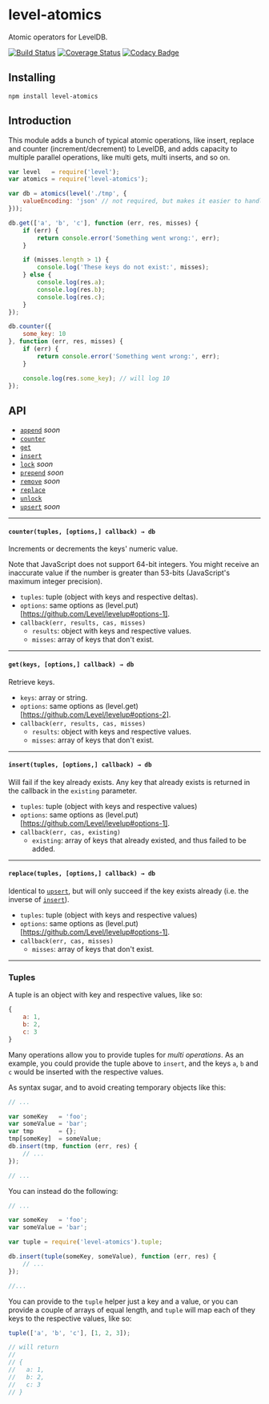 # level-atomics

Atomic operators for LevelDB.

[![Build Status](https://travis-ci.org/IndigoUnited/node-level-atomics.svg?branch=master)](https://travis-ci.org/IndigoUnited/node-level-atomics) [![Coverage Status](https://coveralls.io/repos/IndigoUnited/node-level-atomics/badge.svg)](https://coveralls.io/r/IndigoUnited/node-level-atomics) [![Codacy Badge](https://www.codacy.com/project/badge/97a9d41428694d1a978dedb9b36037c7)](https://www.codacy.com/app/me_19/node-level-atomics)

## Installing

`npm install level-atomics`

## Introduction

This module adds a bunch of typical atomic operations, like insert, replace and counter (increment/decrement) to LevelDB, and adds capacity to multiple parallel operations, like multi gets, multi inserts, and so on.

```js
var level   = require('level');
var atomics = require('level-atomics');

var db = atomics(level('./tmp', {
    valueEncoding: 'json' // not required, but makes it easier to handle numbers
}));

db.get(['a', 'b', 'c'], function (err, res, misses) {
    if (err) {
        return console.error('Something went wrong:', err);
    }

    if (misses.length > 1) {
        console.log('These keys do not exist:', misses);
    } else {
        console.log(res.a);
        console.log(res.b);
        console.log(res.c);
    }
});

db.counter({
    some_key: 10
}, function (err, res, misses) {
    if (err) {
        return console.error('Something went wrong:', err);
    }

    console.log(res.some_key); // will log 10
});

```

## API

- [`append`](#db_append) *soon*
- [`counter`](#db_counter)
- [`get`](#db_get)
- [`insert`](#db_insert)
- [`lock`](#db_lock) *soon*
- [`prepend`](#db_prepend) *soon*
- [`remove`](#db_remove) *soon*
- [`replace`](#db_replace)
- [`unlock`](#db_unlock)
- [`upsert`](#db_upsert) *soon*

---

<a name="db_counter"></a>
#### `counter(tuples, [options,] callback) → db`

Increments or decrements the keys' numeric value.

Note that JavaScript does not support 64-bit integers. You might receive an inaccurate value if the number is greater than 53-bits (JavaScript's maximum integer precision).

- `tuples`: tuple (object with keys and respective deltas).
- `options`: same options as (level.put)[https://github.com/Level/levelup#options-1].
- `callback(err, results, cas, misses)`
    - `results`: object with keys and respective values.
    - `misses`: array of keys that don't exist.

---

<a name="db_get"></a>
#### `get(keys, [options,] callback) → db`

Retrieve keys.

- `keys`: array or string.
- `options`: same options as (level.get)[https://github.com/Level/levelup#options-2].
- `callback(err, results, cas, misses)`
    - `results`: object with keys and respective values.
    - `misses`: array of keys that don't exist.

---

<a name="db_insert"></a>
#### `insert(tuples, [options,] callback) → db`

Will fail if the key already exists. Any key that already exists is returned in the callback in the `existing` parameter.

- `tuples`: tuple (object with keys and respective values)
- `options`: same options as (level.put)[https://github.com/Level/levelup#options-1].
- `callback(err, cas, existing)`
    - `existing`: array of keys that already existed, and thus failed to be added.

---

<a name="db_replace"></a>
#### `replace(tuples, [options,] callback) → db`

Identical to [`upsert`](#upsert), but will only succeed if the key exists already (i.e. the inverse of [`insert`](#insert)).

- `tuples`: tuple (object with keys and respective values)
- `options`: same options as (level.put)[https://github.com/Level/levelup#options-1].
- `callback(err, cas, misses)`
    - `misses`: array of keys that don't exist.

---

### Tuples

A tuple is an object with key and respective values, like so:

```js
{
    a: 1,
    b: 2,
    c: 3
}
```

Many operations allow you to provide tuples for *multi operations*. As an example, you could provide the tuple above to `insert`, and the keys `a`, `b` and `c` would be inserted with the respective values.

As syntax sugar, and to avoid creating temporary objects like this:

```js
// ...

var someKey   = 'foo';
var someValue = 'bar';
var tmp       = {};
tmp[someKey]  = someValue;
db.insert(tmp, function (err, res) {
    // ...
});

// ...
```

You can instead do the following:

```js
// ...

var someKey   = 'foo';
var someValue = 'bar';

var tuple = require('level-atomics').tuple;

db.insert(tuple(someKey, someValue), function (err, res) {
    // ...
});

//...
```

You can provide to the `tuple` helper just a key and a value, or you can provide a couple of arrays of equal length, and `tuple` will map each of they keys to the respective values, like so:

```js
tuple(['a', 'b', 'c'], [1, 2, 3]);

// will return
//
// {
//   a: 1,
//   b: 2,
//   c: 3
// }
```

